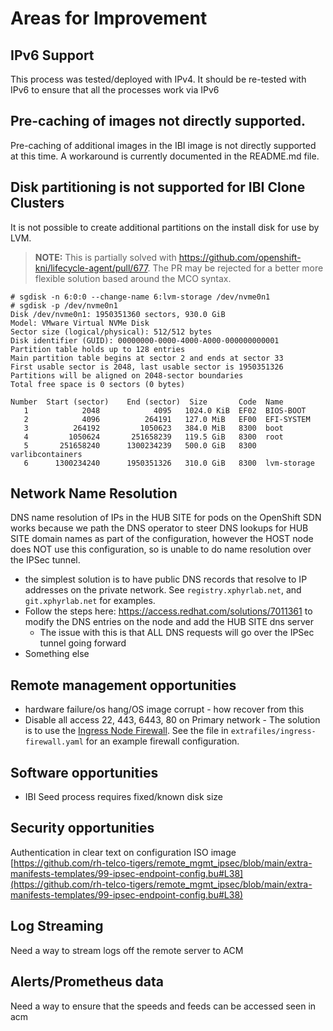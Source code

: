 # Areas for Improvement

## IPv6 Support

This process was tested/deployed with IPv4. It should be re-tested with IPv6 to ensure that all the processes work via IPv6

## Pre-caching of images not directly supported.

Pre-caching of additional images in the IBI image is not directly supported at this time. A workaround is currently documented in the README.md file.

## Disk partitioning is not supported for IBI Clone Clusters

It is not possible to create additional partitions on the install disk for use by LVM.

> **NOTE:** This is partially solved with https://github.com/openshift-kni/lifecycle-agent/pull/677. The PR may be rejected for a better more flexible solution based around the MCO syntax. 

```
# sgdisk -n 6:0:0 --change-name 6:lvm-storage /dev/nvme0n1
# sgdisk -p /dev/nvme0n1
Disk /dev/nvme0n1: 1950351360 sectors, 930.0 GiB
Model: VMware Virtual NVMe Disk
Sector size (logical/physical): 512/512 bytes
Disk identifier (GUID): 00000000-0000-4000-A000-000000000001
Partition table holds up to 128 entries
Main partition table begins at sector 2 and ends at sector 33
First usable sector is 2048, last usable sector is 1950351326
Partitions will be aligned on 2048-sector boundaries
Total free space is 0 sectors (0 bytes)

Number  Start (sector)    End (sector)  Size       Code  Name
   1            2048            4095   1024.0 KiB  EF02  BIOS-BOOT
   2            4096          264191   127.0 MiB   EF00  EFI-SYSTEM
   3          264192         1050623   384.0 MiB   8300  boot
   4         1050624       251658239   119.5 GiB   8300  root
   5       251658240      1300234239   500.0 GiB   8300  varlibcontainers
   6      1300234240      1950351326   310.0 GiB   8300  lvm-storage
```

## Network Name Resolution

DNS name resolution of IPs in the HUB SITE for pods on the OpenShift SDN works because we path the DNS operator to steer DNS lookups for HUB SITE domain names as part of the configuration, however the HOST node does NOT use this configuration, so is unable to do name resolution over the IPSec tunnel.

* the simplest solution is to have public DNS records that resolve to IP addresses on the private network. See `registry.xphyrlab.net`, and `git.xphyrlab.net` for examples.
* Follow the steps here: https://access.redhat.com/solutions/7011361 to modify the DNS entries on the node and add the HUB SITE dns server
  * The issue with this is that ALL DNS requests will go over the IPSec tunnel going forward
* Something else

## Remote management opportunities

* hardware failure/os hang/OS image corrupt - how recover from this
* Disable all access 22, 443, 6443, 80 on Primary network - The solution is to use the [Ingress Node Firewall](https://docs.openshift.com/container-platform/4.16/networking/network_security/ingress-node-firewall-operator.html). See the file in `extrafiles/ingress-firewall.yaml` for an example firewall configuration.

## Software opportunities

* IBI Seed process requires fixed/known disk size 

## Security opportunities

Authentication in clear text on configuration ISO image [https://github.com/rh-telco-tigers/remote_mgmt_ipsec/blob/main/extra-manifests-templates/99-ipsec-endpoint-config.bu#L38](https://github.com/rh-telco-tigers/remote_mgmt_ipsec/blob/main/extra-manifests-templates/99-ipsec-endpoint-config.bu#L38)

## Log Streaming

Need a way to stream logs off the remote server to ACM 

## Alerts/Prometheus data

Need a way to ensure that the speeds and feeds can be accessed seen in acm

